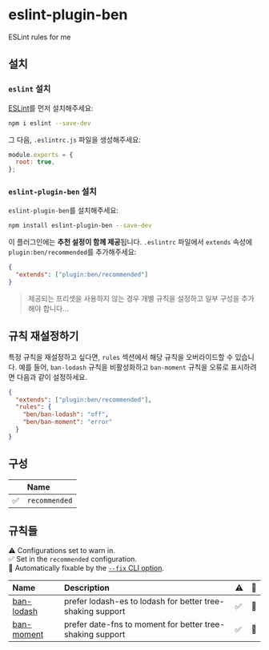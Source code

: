# eslint-plugin-ben

ESLint rules for me

## 설치

### `eslint` 설치

[ESLint](https://eslint.org/)를 먼저 설치해주세요:

```sh
npm i eslint --save-dev
```

그 다음, `.eslintrc.js` 파일을 생성해주세요:

```javascript
module.exports = {
  root: true,
};
```

### `eslint-plugin-ben` 설치

`eslint-plugin-ben`를 설치해주세요:

```sh
npm install eslint-plugin-ben --save-dev
```

이 플러그인에는 **추천 설정이 함께 제공**됩니다. `.eslintrc` 파일에서 `extends` 속성에 `plugin:ben/recommended`를 추가해주세요:

```json
{
  "extends": ["plugin:ben/recommended"]
}
```

> 제공되는 프리셋을 사용하지 않는 경우 개별 규칙을 설정하고 일부 구성을 추가해야 합니다...

## 규칙 재설정하기

특정 규칙을 재설정하고 싶다면, `rules` 섹션에서 해당 규칙을 오버라이드할 수 있습니다. 예를 들어, `ban-lodash` 규칙을 비활성화하고 `ban-moment` 규칙을 오류로 표시하려면 다음과 같이 설정하세요.

```json
{
  "extends": ["plugin:ben/recommended"],
  "rules": {
    "ben/ban-lodash": "off",
    "ben/ban-moment": "error"
  }
}
```

## 구성

<!-- begin auto-generated configs list -->

|    | Name          |
| :- | :------------ |
| ✅  | `recommended` |

<!-- end auto-generated configs list -->

## 규칙들

<!-- begin auto-generated rules list -->

⚠️ Configurations set to warn in.\
✅ Set in the `recommended` configuration.\
🔧 Automatically fixable by the [`--fix` CLI option](https://eslint.org/docs/user-guide/command-line-interface#--fix).

| Name                                   | Description                                                | ⚠️ | 🔧 |
| :------------------------------------- | :--------------------------------------------------------- | :- | :- |
| [ban-lodash](docs/rules/ban-lodash.md) | prefer lodash-es to lodash for better tree-shaking support | ✅  | 🔧 |
| [ban-moment](docs/rules/ban-moment.md) | prefer date-fns to moment for better tree-shaking support  | ✅  | 🔧 |

<!-- end auto-generated rules list -->
